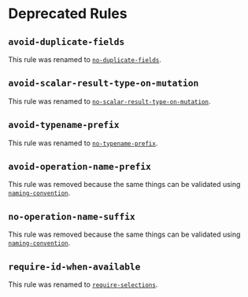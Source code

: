 # Deprecated Rules

## `avoid-duplicate-fields`

This rule was renamed to [`no-duplicate-fields`](/rules/no-duplicate-fields).

## `avoid-scalar-result-type-on-mutation`

This rule was renamed to
[`no-scalar-result-type-on-mutation`](/rules/no-scalar-result-type-on-mutation).

## `avoid-typename-prefix`

This rule was renamed to [`no-typename-prefix`](/rules/no-typename-prefix).

## `avoid-operation-name-prefix`

This rule was removed because the same things can be validated using
[`naming-convention`](/rules/naming-convention).

## `no-operation-name-suffix`

This rule was removed because the same things can be validated using
[`naming-convention`](/rules/naming-convention).

## `require-id-when-available`

This rule was renamed to [`require-selections`](/rules/require-selections).
